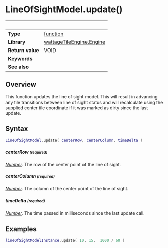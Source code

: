 # LineOfSightModel.update()

|                      | &nbsp;
| -------------------- | ---------------------------------------------------------------
| __Type__             | [function](http://docs.coronalabs.com/api/type/Function.html)
| __Library__          | [wattageTileEngine.Engine](type_engine.markdown)
| __Return value__     | VOID
| __Keywords__         |
| __See also__         |


## Overview

This function updates the line of sight model.  This will result in
advancing any tile transitions between line of sight status and will
recalculate using the supplied center tile coordinate if it was marked
as dirty since the last update.


## Syntax

``````lua
LineOfSightModel.update( centerRow, centerColumn, timeDelta )
``````

##### centerRow <small>(required)</small>
_[Number](https://docs.coronalabs.com/api/type/Number.html)._
The row of the center point of the line of sight.

##### centerColumn <small>(required)</small>
_[Number](https://docs.coronalabs.com/api/type/Number.html)._
The column of the center point of the line of sight.

##### timeDelta <small>(required)</small>
_[Number](https://docs.coronalabs.com/api/type/Number.html)._
The time passed in milliseconds since the last update call.

## Examples

``````lua
lineOfSightModelInstance.update( 10, 15,  1000 / 60 )
``````